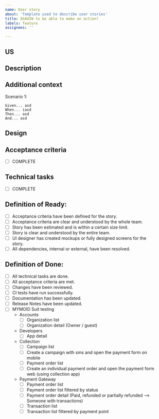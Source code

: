 ```yaml
---
name: User story
about: 'Template used to describe user stories'
title: ASAUIW to be able to make an action!
labels: feature
assignees: ''

---
```


## US

## Description

## Additional context
Scenario 1:

```
Given... asd
When... iasd
Then... asd
And... asd
```

## Design
 

## Acceptance criteria

- [ ] COMPLETE

## Technical tasks

- [ ] COMPLETE

## Definition of Ready:
- [ ] Acceptance criteria have been defined for the story.
- [ ] Acceptance criteria are clear and understood by the whole team.
- [ ] Story has been estimated and is within a certain size limit.
- [ ] Story is clear and understood by the entire team.
- [ ] UI designer has created mockups or fully designed screens for the story.
- [ ] All dependencies, internal or external, have been resolved.

## Definition of Done:
- [ ] All technical tasks are done.
- [ ] All acceptance criteria are met.
- [ ] Changes have been reviewed.
- [ ] CI tests have run successfully.
- [ ] Documentation has been updated.
- [ ] Release Notes have been updated.
- [ ] MYMOID Suit testing 
	- Accounts
		- [ ] Organization list
		- [ ] Organization detail (Owner / guest)
	- Developers
		- [ ] App detail 
	- Collection
		- [ ] Campaign list
		- [ ] Create a campaign with sms and open the payment form on mobile
		- [ ] Payment order list 
		- [ ] Create an individual payment order and open the payment form web (using collection app)
	- Payment Gateway
		- [ ] Payment order list 
		- [ ] Payment order list filtered by status 
		- [ ] Payment order detail (Paid, refunded or partially refunded --> Someone with transactions)
		- [ ] Transaction list 
		- [ ]  Transaction list filtered by payment point
